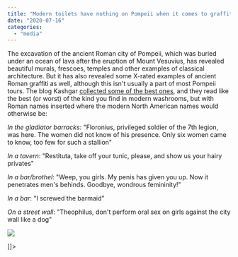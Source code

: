 ```yaml
---
title: "Modern toilets have nothing on Pompeii when it comes to graffiti"
date: "2020-07-16"
categories: 
  - "media"
---
```


The excavation of the ancient Roman city of Pompeii, which was buried under an ocean of lava after the eruption of Mount Vesuvius, has revealed beautiful murals, frescoes, temples and other examples of classical architecture. But it has also revealed some X-rated examples of ancient Roman graffiti as well, although this isn't usually a part of most Pompeii tours. The blog Kashgar [collected some of the best ones](https://kashgar.com.au/blogs/history/the-bawdy-graffiti-of-pompeii-and-herculaneu), and they read like the best (or worst) of the kind you find in modern washrooms, but with Roman names inserted where the modern North American names would otherwise be:

_In the gladiator barracks_: "Floronius, privileged soldier of the 7th legion, was here. The women did not know of his presence. Only six women came to know, too few for such a stallion"

_In a tavern_: "Restituta, take off your tunic, please, and show us your hairy privates"

_In a bar/brothel_: "Weep, you girls. My penis has given you up. Now it penetrates men's behinds. Goodbye, wondrous femininity!"

_In a bar_: "I screwed the barmaid"

_On a street wall_: "Theophilus, don't perform oral sex on girls against the city wall like a dog"

![](images/pompeii.jpg)

\]\]>
